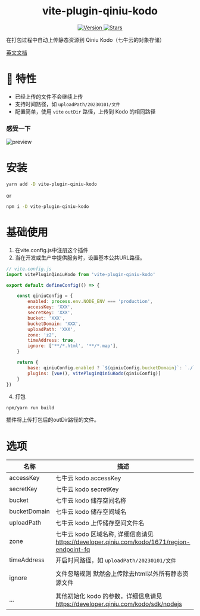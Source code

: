 <h1 align="center">vite-plugin-qiniu-kodo</h1>
<p align="center">
  <a href="https://www.npmjs.com/package/vite-plugin-qiniu-kodo">
    <img src="https://img.shields.io/npm/v/vite-plugin-qiniu-kodo.svg?sanitize=true" alt="Version">
  </a>
  <a href="https://github.com/TryBin03/vite-plugin-qiniu-kodo">
    <img src="https://img.shields.io/github/stars/TryBin03/vite-plugin-qiniu-kodo?sanitize=true" alt="Stars">
  </a>
</p>
在打包过程中自动上传静态资源到 Qiniu Kodo（七牛云的对象存储）

[英文文档](https://github.com/TryBin03/vite-plugin-qiniu-kodo/blob/main/README.md)

# 🎉 特性
- 已经上传的文件不会继续上传
- 支持时间路径，如 `uploadPath/20230101/文件`
- 配置简单，使用 `vite` `outDir` 路径，上传到 Kodo 的相同路径

### 感受一下

![preview](http://open.yiyayo.top/vite-plugin-qiniu-kodo/doc/show2.png)

# 安装

```bash
yarn add -D vite-plugin-qiniu-kodo
```

or

```bash
npm i -D vite-plugin-qiniu-kodo
```

# 基础使用

1. 在vite.config.js中注册这个插件
2. 当在开发或生产中提供服务时，设置基本公共URL路径。

```Javascript
// vite.config.js
import vitePluginQiniuKodo from 'vite-plugin-qiniu-kodo'

export default defineConfig(() => {

    const qiniuConfig = {
        enabled: process.env.NODE_ENV === 'production',
        accessKey: 'XXX',
        secretKey: 'XXX',
        bucket: 'XXX',
        bucketDomain: 'XXX',
        uploadPath: 'XXX',
        zone: 'z2',
        timeAddress: true,
        ignore: ['**/*.html', '**/*.map'],
    }

    return {
        base: qiniuConfig.enabled ? `${qiniuConfig.bucketDomain}`: `./`, // same with webpack public path
        plugins: [vue(), vitePluginQiniuKodo(qiniuConfig)]
    }
})
```

4. 打包

```
npm/yarn run build
```

插件将上传打包后的outDir路径的文件。

# 选项

| 名称           | 描述                                                                                       | 类型                | 默认值           |
|---------------|--------------------------------------------------------------------------------------------|-------------------|---------------|
| accessKey     | 七牛云 kodo accessKey                                                                       | string            |               |
| secretKey     | 七牛云 kodo secretKey                                                                       | string            |               |
| bucket        | 七牛云 kodo 储存空间名称                                                                      | string            |               |
| bucketDomain  | 七牛云 kodo 储存空间域名                                                                      | string            |               |
| uploadPath    | 七牛云 kodo 上传储存空间文件名						                                          | string            |               |
| zone          | 七牛云 kodo 区域名称, 详细信息请见 https://developer.qiniu.com/kodo/1671/region-endpoint-fq    | string            |               |
| timeAddress   | 开启时间路径，如 `uploadPath/20230101/文件`					                                  | boolean           |               |
| ignore      	| 文件忽略规则 默然会上传除去html以外所有静态资源文件                                                 | (string or array)  | `'**/*.html'` |
| ...           | 其他初始化 kodo 的参数，详细信息请见 https://developer.qiniu.com/kodo/sdk/nodejs                | any               |               |

